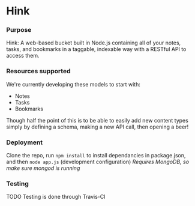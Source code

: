 Hink
====

### Purpose
Hink: A web-based bucket built in Node.js containing all of your notes, tasks, and bookmarks in a taggable, indexable way with a RESTful API to access them.

### Resources supported

We're currently developing these models to start with:

- Notes
- Tasks
- Bookmarks

Though half the point of this is to be able to easily add new content types simply by defining a schema, making a new API call, then opening a beer!

### Deployment
Clone the repo, run <code>npm install</code> to install dependancies in package.json, and then <code>node app.js</code> (development configuration)
*Requires MongoDB, so make sure mongod is running*

### Testing
TODO
Testing is done through Travis-CI
